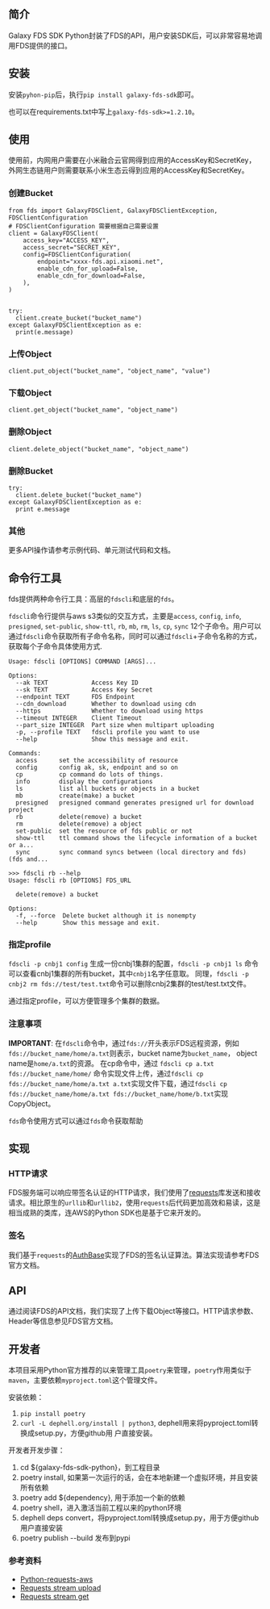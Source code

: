 
## 简介

Galaxy FDS SDK Python封装了FDS的API，用户安装SDK后，可以非常容易地调用FDS提供的接口。

## 安装

安装`pyhon-pip`后，执行`pip install galaxy-fds-sdk`即可。

也可以在requirements.txt中写上`galaxy-fds-sdk>=1.2.10`。

## 使用

使用前，内网用户需要在小米融合云官网得到应用的AccessKey和SecretKey，外网生态链用户则需要联系小米生态云得到应用的AccessKey和SecretKey。

### 创建Bucket

```
from fds import GalaxyFDSClient, GalaxyFDSClientException, FDSClientConfiguration
# FDSClientConfiguration 需要根据自己需要设置
client = GalaxyFDSClient(
    access_key="ACCESS_KEY",
    access_secret="SECRET_KEY",
    config=FDSClientConfiguration(
        endpoint="xxxx-fds.api.xiaomi.net",
        enable_cdn_for_upload=False,
        enable_cdn_for_download=False,
    ),
)


try:
  client.create_bucket("bucket_name")
except GalaxyFDSClientException as e:
  print(e.message)
```

### 上传Object

```
client.put_object("bucket_name", "object_name", "value")
```

### 下载Object

```
client.get_object("bucket_name", "object_name")
```

### 删除Object

```
client.delete_object("bucket_name", "object_name")
```

### 删除Bucket

```
try:
  client.delete_bucket("bucket_name")
except GalaxyFDSClientException as e:
  print e.message
```

### 其他

更多API操作请参考示例代码、单元测试代码和文档。

## 命令行工具
fds提供两种命令行工具：高层的`fdscli`和底层的`fds`。

`fdscli`命令行提供与aws s3类似的交互方式，主要是`access`, `config`, `info`, `presigned`, `set-public`, `show-ttl`, `rb`, `mb`, `rm`, `ls`, `cp`, `sync` 12个子命令。用户可以通过`fdscli`命令获取所有子命令名称，同时可以通过`fdscli`+子命令名称的方式，获取每个子命令具体使用方式.
```
Usage: fdscli [OPTIONS] COMMAND [ARGS]...

Options:
  --ak TEXT            Access Key ID
  --sk TEXT            Access Key Secret
  --endpoint TEXT      FDS Endpoint
  --cdn_download       Whether to download using cdn
  --https              Whether to download using https
  --timeout INTEGER    Client Timeout
  --part_size INTEGER  Part size when multipart uploading
  -p, --profile TEXT   fdscli profile you want to use
  --help               Show this message and exit.

Commands:
  access      set the accessibility of resource
  config      config ak, sk, endpoint and so on
  cp          cp command do lots of things.
  info        display the configurations
  ls          list all buckets or objects in a bucket
  mb          create(make) a bucket
  presigned   presigned command generates presigned url for download project
  rb          delete(remove) a bucket
  rm          delete(remove) a object
  set-public  set the resource of fds public or not
  show-ttl    ttl command shows the lifecycle information of a bucket or a...
  sync        sync command syncs between (local directory and fds) (fds and...
```

```
>>> fdscli rb --help                       
Usage: fdscli rb [OPTIONS] FDS_URL

  delete(remove) a bucket

Options:
  -f, --force  Delete bucket although it is nonempty
  --help       Show this message and exit.
```

### 指定profile
`fdscli -p cnbj1 config` 生成一份cnbj1集群的配置，`fdscli -p cnbj1 ls` 命令可以查看cnbj1集群的所有bucket，其中`cnbj1`名字任意取。
同理，`fdscli -p cnbj2 rm fds://test/test.txt`命令可以删除cnbj2集群的test/test.txt文件。

通过指定profile，可以方便管理多个集群的数据。

### 注意事项
**IMPORTANT**: 在`fdscli`命令中，通过`fds://`开头表示FDS远程资源，例如`fds://bucket_name/home/a.txt`则表示，bucket name为`bucket_name`， object name是`home/a.txt`的资源。
在cp命令中，通过 `fdscli cp a.txt fds://bucket_name/home/` 命令实现文件上传，通过`fdscli cp fds://bucket_name/home/a.txt a.txt`实现文件下载，通过`fdscli cp fds://bucket_name/home/a.txt fds://bucket_name/home/b.txt`实现CopyObject。

`fds`命令使用方式可以通过`fds`命令获取帮助

## 实现

### HTTP请求

FDS服务端可以响应带签名认证的HTTP请求，我们使用了[requests](https://github.com/kennethreitz/requests)库发送和接收请求。相比原生的`urllib`和`urllib2`，使用`requests`后代码更加高效和易读，这是相当成熟的类库，连AWS的Python SDK也是基于它来开发的。

### 签名

我们基于`requests`的[AuthBase](http://docs.python-requests.org/en/latest/user/authentication/)实现了FDS的签名认证算法。算法实现请参考FDS官方文档。

## API

通过阅读FDS的API文档，我们实现了上传下载Object等接口。HTTP请求参数、Header等信息参见FDS官方文档。

## 开发者
本项目采用Python官方推荐的以来管理工具`poetry`来管理，`poetry`作用类似于`maven`，主要依赖`myproject.toml`这个管理文件。

安装依赖：

1. `pip install poetry`
2. `curl -L dephell.org/install | python3`, dephell用来将pyproject.toml转换成setup.py，方便github用
   户直接安装。

开发者开发步骤：

1. cd ${galaxy-fds-sdk-python}，到工程目录
2. poetry install, 如果第一次运行的话，会在本地新建一个虚拟环境，并且安装所有依赖
3. poetry add ${dependency}, 用于添加一个新的依赖
4. poetry shell，进入激活当前工程以来的python环境
5. dephell deps convert，将pyproject.toml转换成setup.py，用于方便github用户直接安装
6. poetry publish --build 发布到pypi

### 参考资料

* [Python-requests-aws](https://github.com/tax/python-requests-aws)
* [Requests stream upload](http://docs.python-requests.org/en/latest/user/advanced/#streaming-requests)
* [Requests stream get](http://docs.python-requests.org/en/latest/api/#requests.Response.iter_lines)
